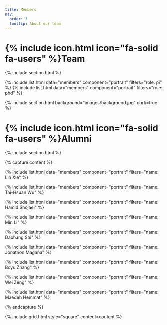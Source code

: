 ```yaml
---
title: Members
nav:
  order: 3
  tooltip: About our team
---
```


# {% include icon.html icon="fa-solid fa-users" %}Team

{% include section.html %}

{% include list.html data="members" component="portrait" filters="role: pi" %}
{% include list.html data="members" component="portrait" filters="role: phd" %}

{% include section.html background="images/background.jpg" dark=true %}

# {% include icon.html icon="fa-solid fa-users" %}Alumni

{% include section.html %}

{% capture content %}

{% include list.html data="members" component="portrait" filters="name: Lin Xie" %}

{% include list.html data="members" component="portrait" filters="name: Tai-Hsuan Wu" %}

{% include list.html data="members" component="portrait" filters="name: Hamid Shojaei" %}

{% include list.html data="members" component="portrait" filters="name: Min Li" %}

{% include list.html data="members" component="portrait" filters="name: Daohang Shi" %}

{% include list.html data="members" component="portrait" filters="name: Jonathon Magaña" %}

{% include list.html data="members" component="portrait" filters="name: Boyu Zhang" %}

{% include list.html data="members" component="portrait" filters="name: Wei Zeng" %}

{% include list.html data="members" component="portrait" filters="name: Maedeh Hemmat" %}

{% endcapture %}

{% include grid.html style="square" content=content %}
